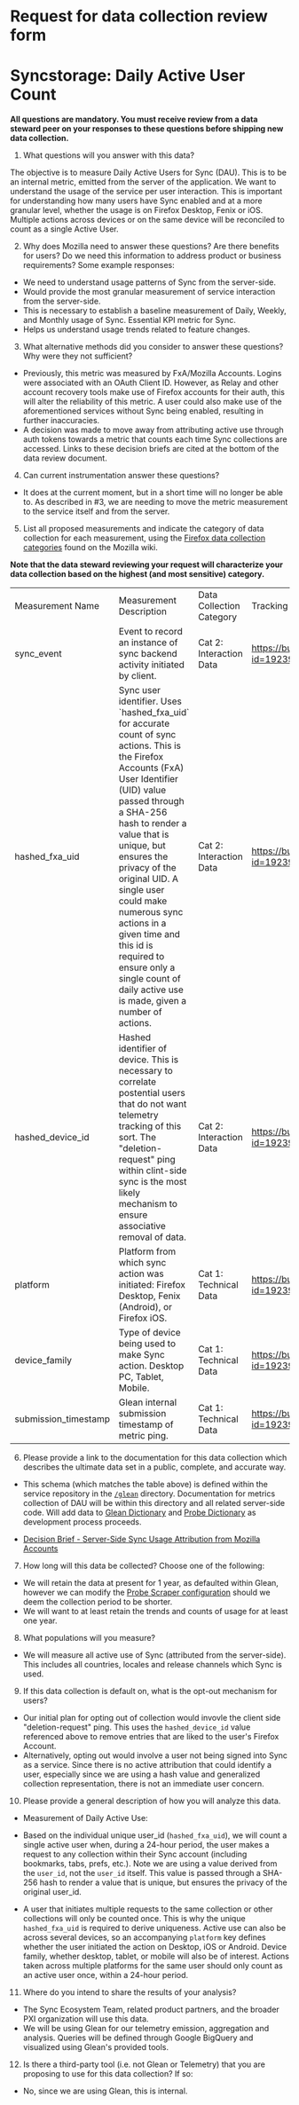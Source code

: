 
# Request for data collection review form
# Syncstorage: Daily Active User Count

**All questions are mandatory. You must receive review from a data steward peer on your responses to these questions before shipping new data collection.**

1) What questions will you answer with this data?

The objective is to measure Daily Active Users for Sync (DAU).  This is to be an internal metric, emitted from the server of the application. We want to understand the usage of the service per user interaction.  This is important for understanding how many users have Sync enabled and at a more granular level, whether the usage is on Firefox Desktop, Fenix or iOS. Multiple actions across devices or on the same device will be reconciled to count as a single Active User.

2) Why does Mozilla need to answer these questions?  Are there benefits for users? Do we need this information to address product or business requirements? Some example responses:

* We need to understand usage patterns of Sync from the server-side.
* Would provide the most granular measurement of service interaction from the server-side.
* This is necessary to establish a baseline measurement of Daily, Weekly, and Monthly usage of Sync. Essential KPI metric for Sync.
* Helps us understand usage trends related to feature changes.

3) What alternative methods did you consider to answer these questions? Why were they not sufficient?

* Previously, this metric was measured by FxA/Mozilla Accounts. Logins were associated with an OAuth Client ID. However, as Relay and other account recovery tools make use of Firefox accounts for their auth, this will alter the reliability of this metric. A user could also make use of the aforementioned services without Sync being enabled, resulting in further inaccuracies.
* A decision was made to move away from attributing active use through auth tokens towards a metric that counts each time Sync collections are accessed. Links to these decision briefs are cited at the bottom of the data review document.

4) Can current instrumentation answer these questions?

* It does at the current moment, but in a short time will no longer be able to.  As described in #3, we are needing to move the metric measurement to the service itself and from the server.

5) List all proposed measurements and indicate the category of data collection for each measurement, using the [Firefox data collection categories](https://wiki.mozilla.org/Data_Collection) found on the Mozilla wiki.   

**Note that the data steward reviewing your request will characterize your data collection based on the highest (and most sensitive) category.**

<table>
  <tr>
    <td>Measurement Name</td>
    <td>Measurement Description</td>
    <td>Data Collection Category</td>
    <td>Tracking Bug #</td>
  </tr>
  <tr>
    <td>sync_event</td>
    <td>Event to record an instance of sync backend activity initiated by client.</td>
    <td>Cat 2: Interaction Data</td>
    <td><a href="https://bugzilla.mozilla.org/show_bug.cgi?id=1923967">https://bugzilla.mozilla.org/show_bug.cgi?id=1923967</a></td>
  </tr>
  <tr>
    <td>hashed_fxa_uid</td>
    <td>Sync user identifier. Uses `hashed_fxa_uid` for accurate count of sync actions. This is the Firefox Accounts (FxA) User Identifier (UID) value passed through a SHA-256 hash to render a value that is unique, but ensures the privacy of the original UID. A single user could make numerous sync actions in a given time and this id is required to ensure only a single count of daily active use is made, given a number of actions.</td>
    <td>Cat 2: Interaction Data</td>
    <td><a href="https://bugzilla.mozilla.org/show_bug.cgi?id=1923967">https://bugzilla.mozilla.org/show_bug.cgi?id=1923967</a></td>
  </tr>
  <tr>
    <td>hashed_device_id</td>
    <td>Hashed identifier of device. This is necessary to correlate postential users that do not want telemetry tracking of this sort. The "deletion-request" ping within clint-side sync is the most likely mechanism to ensure associative removal of data.</td>
    <td>Cat 2: Interaction Data</td>
    <td><a href="https://bugzilla.mozilla.org/show_bug.cgi?id=1923967">https://bugzilla.mozilla.org/show_bug.cgi?id=1923967</a></td>
  </tr>
  <tr>
    <td>platform</td>
    <td>Platform from which sync action was initiated: Firefox Desktop, Fenix (Android), or Firefox iOS. </td>
    <td>Cat 1: Technical Data</td>
    <td><a href="https://bugzilla.mozilla.org/show_bug.cgi?id=1923967">https://bugzilla.mozilla.org/show_bug.cgi?id=1923967</a></td>
  </tr>
  <tr>
    <td>device_family</td>
    <td>Type of device being used to make Sync action. Desktop PC, Tablet, Mobile.</td>
    <td>Cat 1: Technical Data</td>
    <td><a href="https://bugzilla.mozilla.org/show_bug.cgi?id=1923967">https://bugzilla.mozilla.org/show_bug.cgi?id=1923967</a></td>
  </tr>
    <tr>
    <td>submission_timestamp</td>
    <td>Glean internal submission timestamp of metric ping.</td>
    <td>Cat 1: Technical Data</td>
    <td><a href="https://bugzilla.mozilla.org/show_bug.cgi?id=1923967">https://bugzilla.mozilla.org/show_bug.cgi?id=1923967</a></td>
  </tr>
</table>

6) Please provide a link to the documentation for this data collection which describes the ultimate data set in a public, complete, and accurate way.

 * This schema (which matches the table above) is defined within the service repository in the [`/glean`](https://github.com/mozilla-services/syncstorage-rs/blob/master/glean/metrics.yaml) directory.  Documentation for metrics collection of DAU will be within this directory and all related server-side code. Will add data to [Glean Dictionary](https://dictionary.telemetry.mozilla.org/) and [Probe Dictionary](https://probes.telemetry.mozilla.org) as development process proceeds. 

* [Decision Brief - Server-Side Sync Usage Attribution from Mozilla Accounts](https://docs.google.com/document/d/1zD-ia3fP43o-dYpwavDgH5Hb6Xo_fgQzzoWqTiX_wR8/edit)

7) How long will this data be collected?  Choose one of the following:

* We will retain the data at present for 1 year, as defaulted within Glean, however we can modify the [Probe Scraper configuration](https://github.com/mozilla/probe-scraper/blob/58040f058c55cc375c1fd6f4460bccee50b3fa8e/repositories.yaml#L446) should we deem the collection period to be shorter.
* We will want to at least retain the trends and counts of usage for at least one year.

8) What populations will you measure?

* We will measure all active use of Sync (attributed from the server-side). This includes all countries, locales and release channels which Sync is used.

9) If this data collection is default on, what is the opt-out mechanism for users?
* Our initial plan for opting out of collection would invovle the client side "deletion-request" ping. This uses the `hashed_device_id` value referenced above to remove entries that are liked to the user's Firefox Account.
* Alternatively, opting out would involve a user not being signed into Sync as a service. Since there is no active attribution that could identify a user, especially since we are using a hash value and generalized collection representation, there is not an immediate user concern.

10) Please provide a general description of how you will analyze this data.

* Measurement of Daily Active Use:
- Based on the individual unique user_id (`hashed_fxa_uid`), we will count a single active user when, during a 24-hour period, the user makes a request to any collection within their Sync account (including bookmarks, tabs, prefs, etc.). Note we are using a value derived from the `user_id`, not the `user_id` itself. This value is passed through a SHA-256 hash to render a value that is unique, but ensures the privacy of the original user_id.

- A user that initiates multiple requests to the same collection or other collections will only be counted once. This is why the unique `hashed_fxa_uid` is required to derive uniqueness. Active use can also be across several devices, so an accompanying `platform` key defines whether the user initiated the action on Desktop, iOS or Android. Device family, whether desktop, tablet, or mobile will also be of interest.  Actions taken across multiple platforms for the same user should only count as an active user once, within a 24-hour period.

11) Where do you intend to share the results of your analysis?

* The Sync Ecosystem Team, related product partners, and the broader PXI organization will use this data.
* We will be using Glean for our telemetry emission, aggregation and analysis. Queries will be defined through Google BigQuery and visualized using Glean's provided tools.

12) Is there a third-party tool (i.e. not Glean or Telemetry) that you are proposing to use for this data collection? If so:

* No, since we are using Glean, this is internal.
